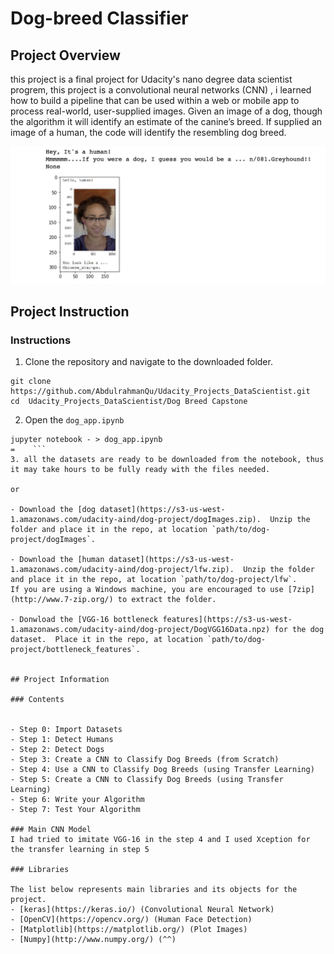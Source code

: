 [//]: # (Image Reference)

[image1]: ./images/output1.png "Sample Output"

# Dog-breed Classifier

## Project Overview

this project is a final project for Udacity's nano degree data scientist progrem, this project is a convolutional neural networks (CNN) , i learned how to build a pipeline that can be used within a web or mobile app to process real-world, user-supplied images. Given an image of a dog, though the algorithm it will identify an estimate of the canine’s breed. If supplied an image of a human, the code will identify the resembling dog breed.

![Sample Output][image1]

## Project Instruction

### Instructions

1. Clone the repository and navigate to the downloaded folder.
```    
git clone https://github.com/AbdulrahmanQu/Udacity_Projects_DataScientist.git
cd  Udacity_Projects_DataScientist/Dog Breed Capstone
```
2. Open the `dog_app.ipynb`
```
jupyter notebook - > dog_app.ipynb
=    ```
3. all the datasets are ready to be downloaded from the notebook, thus it may take hours to be fully ready with the files needed.

or

- Download the [dog dataset](https://s3-us-west-1.amazonaws.com/udacity-aind/dog-project/dogImages.zip).  Unzip the folder and place it in the repo, at location `path/to/dog-project/dogImages`. 

- Download the [human dataset](https://s3-us-west-1.amazonaws.com/udacity-aind/dog-project/lfw.zip).  Unzip the folder and place it in the repo, at location `path/to/dog-project/lfw`.  
If you are using a Windows machine, you are encouraged to use [7zip](http://www.7-zip.org/) to extract the folder. 

- Donwload the [VGG-16 bottleneck features](https://s3-us-west-1.amazonaws.com/udacity-aind/dog-project/DogVGG16Data.npz) for the dog dataset.  Place it in the repo, at location `path/to/dog-project/bottleneck_features`.


## Project Information

### Contents


- Step 0: Import Datasets
- Step 1: Detect Humans
- Step 2: Detect Dogs
- Step 3: Create a CNN to Classify Dog Breeds (from Scratch)
- Step 4: Use a CNN to Classify Dog Breeds (using Transfer Learning)
- Step 5: Create a CNN to Classify Dog Breeds (using Transfer Learning)
- Step 6: Write your Algorithm
- Step 7: Test Your Algorithm

### Main CNN Model
I had tried to imitate VGG-16 in the step 4 and I used Xception for the transfer learning in step 5

### Libraries

The list below represents main libraries and its objects for the project.
- [keras](https://keras.io/) (Convolutional Neural Network)
- [OpenCV](https://opencv.org/) (Human Face Detection)
- [Matplotlib](https://matplotlib.org/) (Plot Images)
- [Numpy](http://www.numpy.org/) (^^)
